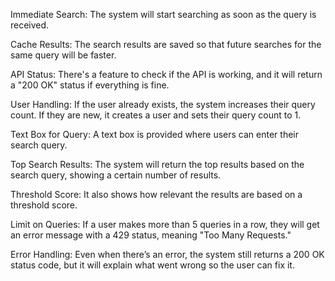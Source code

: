 Immediate Search:
The system will start searching as soon as the query is received.

Cache Results:
The search results are saved so that future searches for the same query will be faster.

API Status:
There's a feature to check if the API is working, and it will return a "200 OK" status if everything is fine.

User Handling:
If the user already exists, the system increases their query count. If they are new, it creates a user and sets their query count to 1.

Text Box for Query:
A text box is provided where users can enter their search query.

Top Search Results:
The system will return the top results based on the search query, showing a certain number of results.

Threshold Score:
It also shows how relevant the results are based on a threshold score.

Limit on Queries:
If a user makes more than 5 queries in a row, they will get an error message with a 429 status, meaning "Too Many Requests."

Error Handling:
Even when there’s an error, the system still returns a 200 OK status code, but it will explain what went wrong so the user can fix it.








